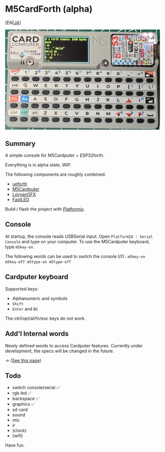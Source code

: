 # M5CardForth (alpha)

[EN|[JA](readmeJa.md)]

![M5CardForth](media/M5CardForth.png)

## Summary 

A simple console for M5Cardputer + ESP32forth.

Everything is in alpha state, WIP.

The following components are roughly combined:

* [ueforth](https://github.com/flagxor/ueforth)
* [M5Cardputer](https://github.com/m5stack/M5Cardputer)
* [LovyanGFX](https://github.com/lovyan03/LovyanGFX)
* [FastLED](https://github.com/FastLED/FastLED)

Build / flash the project with [Platformio](https://platformio.org/).

## Console

At startup, the console reads USBSerial input. Open `PlatformIO : Serial Console` and type on your computer. To use the M5Cardputer keyboard, type `m5key-on`. 

The following words can be used to switch the console I/O : `m5key-on m5key-off m5type-on m5type-off`

## Cardputer keyboard

Supported keys:

* Alphanumeric and symbols
* `Shift`
* `Enter` and `BS`

The ctrl/opt/al/fn/esc keys do not work.

## Add'l Internal words

Newly defined words to access Cardputer features. Currently under development, the specs will be changed in the future.

-> ([See this page](cpwords.md))

## Todo

* switch console/serial ✅
* rgb led ✅
* backspace ✅
* graphics ✅
* sd card
* sound 
* mic
* ir
* (clock)
* (wifi)


Have fun.